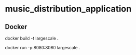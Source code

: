 # music_distribution_application

## Docker
docker build -t largescale .

docker run -p 8080:8080 largescale .
